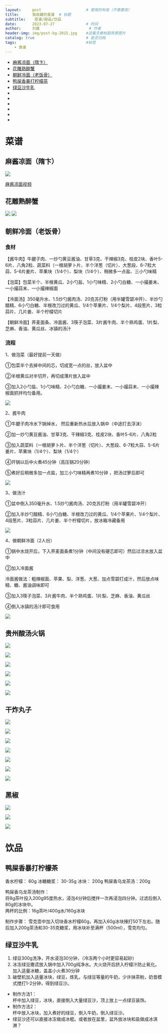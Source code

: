 ```yaml
---
layout:     post   				    # 使用的布局（不需要改）
title:      我收藏的食谱	# 标题 
subtitle:    菜谱/甜品/饮品
date:       2023-07-27 				# 时间
author:     刘晨 						# 作者
header-img: img/post-bg-2015.jpg 	#这篇文章标题背景图片
catalog: true 						# 是否归档
tags:								#标签
    - 食谱
---
```


- [麻酱凉面（隋卞）](#麻酱凉面隋卞)
- [花雕熟醉蟹](#花雕熟醉蟹)
- [朝鲜冷面（老饭骨）](#朝鲜冷面老饭骨)
- [鸭屎香暴打柠檬茶](#鸭屎香暴打柠檬茶)
- [绿豆沙牛乳](#绿豆沙牛乳)
- [](#)
- [](#)
- [](#)
- [](#)
- [](#)
- [](#)


# 菜谱

## 麻酱凉面（隋卞）

![](https://liuchenmaths-1256826619.cos.ap-nanjing.myqcloud.com/PicGo/202307270817396.png)

[麻酱凉面视频](https://www.bilibili.com/video/BV1vW4y1S7z8/?spm_id_from=333.880.my_history.page.click)

## 花雕熟醉蟹

![](https://liuchenmaths-1256826619.cos.ap-nanjing.myqcloud.com/PicGo/202307270823329.png)
![](https://liuchenmaths-1256826619.cos.ap-nanjing.myqcloud.com/PicGo/202307270824400.png)


## 朝鲜冷面（老饭骨）
### 食材
【酱牛肉】牛腱子肉、一炒勺黄豆酱油、甘草3克、干辣椒3克、桂皮2块、香叶5-6片、八角2粒、蔬菜料（一根胡萝卜片、半个洋葱（切片）、大葱段、6-7粒大蒜、5-6片姜片、苹果块（1/4个）、梨块（1/4个）、稍微多一点盐、三小勺味精

【泡菜】包菜半个、半根黄瓜、2小勺盐、1小勺味精、2小勺白糖、一小撮姜末、一小撮蒜末、一小撮辣椒面

【冷面汤】350毫升水、1.5炒勺酱肉汤、20克苏打粉（用半罐雪碧冲开）、半炒勺醋精、6小勺白糖、半根改刀过的黄瓜、1/4个苹果片、1/4个梨片、4段葱片、3粒蒜片、几片姜、半个柠檬切片

【朝鲜冷面】荞麦面条、冷面酱、3筷子泡菜、3片酱牛肉、半个熟鸡蛋、1片梨、芝麻、香油、黄瓜丝、冰镇的汤汁

### 流程

1、做泡菜（最好提前一天做）

①包菜半个去掉中间的芯，切成宽一点的丝，放入盆中

②半根黄瓜对半切开，再切成薄片放入盆中

③加入2小勺盐、1小勺味精、2小勺白糖、一小撮姜末、一小撮蒜末、一小撮辣椒面抓拌均匀备用。

![](https://liuchenmaths-1256826619.cos.ap-nanjing.myqcloud.com/PicGo/202307270830239.png)


2、酱牛肉



①牛腱子肉冷水下锅焯水， 然后重新热水后放入锅中（中途打去浮沫）

②加一炒勺黄豆酱油、甘草3克、干辣椒3克、桂皮2块、香叶5-6片、八角2粒

③加入蔬菜料（一根胡萝卜片、半个洋葱（切片）、大葱段、6-7粒大蒜、5-6片姜片、苹果块（1/4个）、梨块（1/4个）

④开锅以后中火煮45分钟（高压锅20分钟）

⑤煮好后稍微多加一点盐，加三小勺味精再煮10分钟 ，把汤过箩后即可

![](https://liuchenmaths-1256826619.cos.ap-nanjing.myqcloud.com/PicGo/202307270831062.png)

3、做汤汁

①盆中倒入350毫升水、1.5炒勺酱肉汤、20克苏打粉（用半罐雪碧冲开）


②加入半炒勺醋精、6小勺白糖、半根改刀过的黄瓜、1/4个苹果片、1/4个梨片、4段葱片、3粒蒜片、几片姜、半个柠檬切片，放冰箱冷藏备用

![](https://liuchenmaths-1256826619.cos.ap-nanjing.myqcloud.com/PicGo/202307270831910.png)

4、做朝鲜冷面（2人份）

①锅中水烧开后，下入荞麦面条煮1分钟（中间没有硬芯即可）然后过凉水放入盆中

②加入冷面酱

冷面酱做法：粗辣椒面、苹果、梨、洋葱、大葱、加点雪碧打成汁，然后放点味精、糖、酱油调味即可

③加入3筷子泡菜、3片酱牛肉、半个熟鸡蛋、1片梨、芝麻、香油、黄瓜丝

④倒入冰镇的汤汁即可食用

![](https://liuchenmaths-1256826619.cos.ap-nanjing.myqcloud.com/PicGo/202307270832107.png)


## 贵州酸汤火锅
![](https://liuchenmaths-1256826619.cos.ap-nanjing.myqcloud.com/PicGo/202310120300960.png)

![](https://liuchenmaths-1256826619.cos.ap-nanjing.myqcloud.com/PicGo/202310120301383.png)

![](https://liuchenmaths-1256826619.cos.ap-nanjing.myqcloud.com/PicGo/202310120306914.png)

![](https://liuchenmaths-1256826619.cos.ap-nanjing.myqcloud.com/PicGo/202310120306211.png)

![](https://liuchenmaths-1256826619.cos.ap-nanjing.myqcloud.com/PicGo/202310120307422.png)

![](https://liuchenmaths-1256826619.cos.ap-nanjing.myqcloud.com/PicGo/202310120307516.png)


## 干炸丸子

![](https://liuchenmaths-1256826619.cos.ap-nanjing.myqcloud.com/PicGo/202310120313083.png)

![](https://liuchenmaths-1256826619.cos.ap-nanjing.myqcloud.com/PicGo/202310120312057.png)

![](https://liuchenmaths-1256826619.cos.ap-nanjing.myqcloud.com/PicGo/202310120314720.png)

![](https://liuchenmaths-1256826619.cos.ap-nanjing.myqcloud.com/PicGo/202310120315831.png)

![](https://liuchenmaths-1256826619.cos.ap-nanjing.myqcloud.com/PicGo/202310120315946.png)

![](https://liuchenmaths-1256826619.cos.ap-nanjing.myqcloud.com/PicGo/202310120315540.png)

![](https://liuchenmaths-1256826619.cos.ap-nanjing.myqcloud.com/PicGo/202310120316340.png)


## 黑椒
![](https://liuchenmaths-1256826619.cos.ap-nanjing.myqcloud.com/PicGo/202310120317292.png)

![](https://liuchenmaths-1256826619.cos.ap-nanjing.myqcloud.com/PicGo/202310120317513.png)

![](https://liuchenmaths-1256826619.cos.ap-nanjing.myqcloud.com/PicGo/202310120317606.png)



# 饮品

## 鸭屎香暴打柠檬茶
香水柠檬： 60g
冰糖糖浆： 30-35g
冰块： 200g
鸭屎香乌龙茶汤：200g

鸭屎香乌龙茶汤制作：    
将8g茶叶投入200g95度热水，浸泡4分钟后搅拌一次再浸泡四分钟。过滤后倒入80g的冰块中。  
两杯的比例：16g茶叶/400g水/160g冰块

制作步骤：
雪克壶中加入切块香水柠檬60g，再加入60g冰块捶打50下左右。随后加入200g茶汤和30-35克糖浆，用冰块补至满杯（500ml），雪克均匀。


## 绿豆沙牛乳
1. 绿豆300g洗净，开水浸泡30分钟，（冷冻两个小时更容易起砂）
2. 冰冻绿豆撒谎放入锅中加入700g纯净水。大火烧开后挤入柠檬汁防止氧化。加入适量冰糖，盖盖小火煮30分钟
3. 破壁机加入适量冰块，绿豆，炼乳，与绿豆等量的牛奶，少许抹茶粉，奶昔模式搅打1-2分钟，得到绿豆沙。

* 制作方法1：  
杯中加入绿豆，冰块，直接倒入大量绿豆沙，顶上放上一点绿豆装饰。
* 制作方法2：  
杯中放入冰块，加入煮好的绿豆，倒入牛奶，倒入绿豆沙。
* 绿豆沙还可以直接冰冻做成冰棍。或者放在盆里，盆外放冰块和盐做成冰淇淋？

